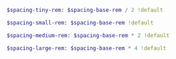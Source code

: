 <!-- markdownlint-disable -->

``` sass
$spacing-tiny-rem: $spacing-base-rem / 2 !default
```

``` sass
$spacing-small-rem: $spacing-base-rem !default
```

``` sass
$spacing-medium-rem: $spacing-base-rem * 2 !default
```

``` sass
$spacing-large-rem: $spacing-base-rem * 4 !default
```